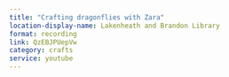 ```yaml
---
title: "Crafting dragonflies with Zara"
location-display-name: Lakenheath and Brandon Library
format: recording
link: QzEBJPUepVw
category: crafts
service: youtube
---
```

